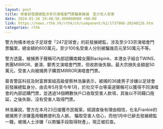 ```yaml
---
layout: post
title: 球會前發展總監涉多宗演唱會門票騙案被捕　至少百人受害
date: 2024-01-26 19:48:56.000000000 +08:00
link: https://news.rthk.hk/rthk/ch/component/k2/1737966-20240126.htm
categories: rthk
---
```


警方拘捕本地女子足球會「247足球會」的前發展總監，涉及至少33宗演唱會門票騙案，總金額約600萬元，至少100名受害人分別被騙幾百元至50萬元不等。

警方透露，被捕男子聲稱可內部認購南韓女團Blackpink、本港女子組合TWINS、男團MIRROR、姜濤、鄭秀文演唱會門票，但收款後失聯。最大宗損失金額是50萬元，受害人向被捕男子購買MIRROR演唱會門票。

葵青警區科技及財富罪案組高級督察林浩廉表示，被捕的36歲男子涉嫌以足球會前發展總監身分，由去年5月至今年1月，於社交平台等渠道聲稱可以獲得不同演唱會的內部認購門票，並透過14個轉數快戶口收取受害人款項，其後以不同藉口拖延，之後失聯，沒有受害人取得門票。

林浩廉說，警方在本月23日接獲市民報案，經調查後有理由相信，化名Frankie的被捕男子涉嫌濫用職務便利及人脈， 騙取受害人信心，而他1月中已辭去發展總監一職，被捕人士涉嫌「以欺騙手段取得財產」，現正被扣查。

